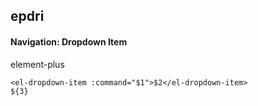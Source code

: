 ## epdri
#### Navigation: Dropdown Item
element-plus <el-dropdown-item>
```
<el-dropdown-item :command="$1">$2</el-dropdown-item>
${3}
```